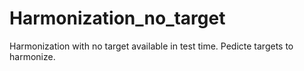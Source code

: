 # Harmonization_no_target
Harmonization with no target available in test time. Pedicte targets to harmonize. 
